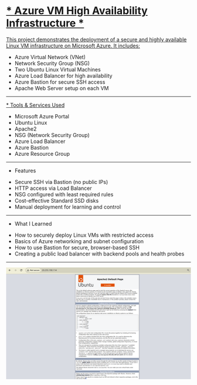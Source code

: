 <h1><u>* Azure VM High Availability Infrastructure *</u></h1>

<u>This project demonstrates the deployment of a secure and highly available Linux VM infrastructure on Microsoft Azure. It includes:</u>

- Azure Virtual Network (VNet)
- Network Security Group (NSG)
- Two Ubuntu Linux Virtual Machines
- Azure Load Balancer for high availability
- Azure Bastion for secure SSH access
- Apache Web Server setup on each VM

---

<u> * Tools & Services Used </u>

- Microsoft Azure Portal
- Ubuntu Linux
- Apache2
- NSG (Network Security Group)
- Azure Load Balancer
- Azure Bastion
- Azure Resource Group

---

* Features

- Secure SSH via Bastion (no public IPs)
- HTTP access via Load Balancer
- NSG configured with least required rules
- Cost-effective Standard SSD disks
- Manual deployment for learning and control

---

* What I Learned

- How to securely deploy Linux VMs with restricted access
- Basics of Azure networking and subnet configuration
- How to use Bastion for secure, browser-based SSH
- Creating a public load balancer with backend pools and health probes

---

![Apache WebPage Screenshot](./screenshots/apachewebpage.png)
